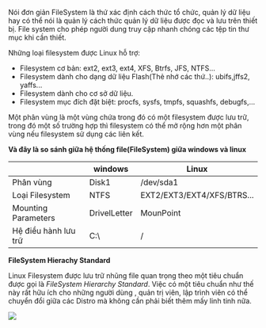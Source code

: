 Nói đơn giản FileSystem là thứ xác định cách thức tổ chức, quản lý dữ liệu hay có thể nói là quản lý cách thức quản lý dữ liệu được đọc và lưu trên thiết bị. File system cho phép người dung truy cập nhanh chóng các tệp tin thư mục khi cần thiết.

Những loại filesystem được Linux hỗ trợ:

- Filesystem cơ bản: ext2, ext3, ext4, XFS, Btrfs, JFS, NTFS...
- Filesystem dành cho dạng dữ liệu Flash(Thẻ nhớ các thứ..): ubifs,jffs2, yaffs...
- Filesystem dành cho cơ sở dữ liệu.
- Filesystem mục đích đặt biệt: procfs, sysfs, tmpfs, squashfs, debugfs,...

Một phân vùng là một vùng chứa trong đó có một filesystem được lưu trữ, trong đó một số trường hợp thì filesystem có thể mở rộng hơn một phân vùng nếu filesystem sử dụng các liên kết.

**Và đây là so sánh giữa hệ thống file(FileSystem) giữa windows và linux**

|       |windows   | Linux|
|------|----------|-------|
|Phân vùng| Disk1|/dev/sda1|
|Loại Filesystem| NTFS|EXT2/EXT3/EXT4/XFS/BTRS...|
|Mounting Parameters| DrivelLetter| MounPoint|
|Hệ điều hành lưu trữ| C:\ | /|

**FileSystem Hierachy Standard**

Linux Filesystem được lưu trữ nhũng file quan trọng theo một tiêu chuẩn được gọi là *FileSystem Hierarchy Standard*. Việc có một tiêu chuẩn như thế này rất hữu ích cho những người dùng , quản trị viên, lập trình viên có thể chuyển đổi giữa các Distro mà không cần phải biết thêm mấy linh tinh nữa.

<img src="https://s3-ap-southeast-1.amazonaws.com/kipalog.com/pgx5qk1b7t_image.png">

